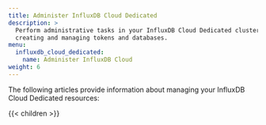 ```yaml
---
title: Administer InfluxDB Cloud Dedicated
description: >
  Perform administrative tasks in your InfluxDB Cloud Dedicated cluster such as
  creating and managing tokens and databases.
menu:
  influxdb_cloud_dedicated:
    name: Administer InfluxDB Cloud
weight: 6
---
```


The following articles provide information about managing your InfluxDB Cloud
Dedicated resources:

{{< children >}}